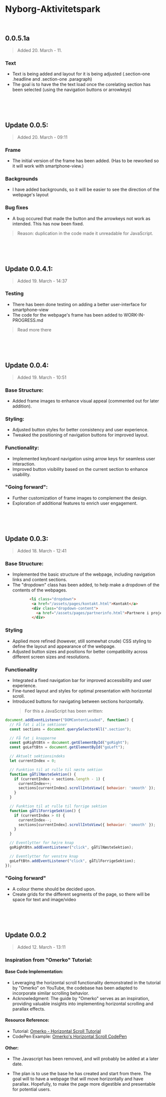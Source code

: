 # Nyborg-Aktivitetspark

<br>

## 0.0.5.1a
> Added 20. March - 11.

### Text
- Text is being added and layout for it is being adjusted (.section-one .headline and .section-one .paragraph)
- The goal is to have the the text load once the corelating section has been selected (using the navigation buttons or arrowkeys)


<br>
<br>
<br>


## Update 0.0.5:
> Added 20. March - 09:11

### Frame
- The initial version of the frame has been added. (Has to be reworked so it will work with smartphone-view.)

### Backgrounds
- I have added backgrounds, so it will be easier to see the direction of the webpage's layout

### Bug fixes
- A bug occured that made the button and the arrowkeys not work as intended. This has now been fixed.
> Reason: duplication in the code made it unreadable for JavaScript.



<br>
<br>
<br>



## Update 0.0.4.1:
> Added 19. March - 14:37

### Testing
- There has been done testing on adding a better user-interface for
  smartphone-view
- The code for the webpage's frame has been added to WORK-IN-PROGRESS.md
>Read more there


<br>
<br>
<br>


## Update 0.0.4:
> Added 19. March - 10:51

### Base Structure:
- Added frame images to enhance visual appeal (commented out for later addition).

### Styling:
- Adjusted button styles for better consistency and user experience.
- Tweaked the positioning of navigation buttons for improved layout.

### Functionality:
- Implemented keyboard navigation using arrow keys for seamless user interaction.
- Improved button visibility based on the current section to enhance usability.

### "Going forward":
- Further customization of frame images to complement the design.
- Exploration of additional features to enrich user engagement.


<br>
<br>
<br>



## Update 0.0.3:
> Added 18. March - 12:41

### Base Structure:
- Implemented the basic structure of the webpage, including navigation links and content sections.
- The "dropdown" class has been added, to help make a dropdown of the contents of the webpages.
  
```html
           <li class="dropdown">
            <a href="/assets/pages/kontakt.html">Kontakt</a>
            <div class="dropdown-content">
              <a href="/assets/pages/partnerinfo.html">Partnere i projektet</a>
            </div>
  ```
        
### Styling
- Applied more refined (however, still somewhat crude) CSS styling to define the layout and appearance of the webpage.
- Adjusted button sizes and positions for better compatibility across different screen sizes and resolutions.

### Functionality
- Integrated a fixed navigation bar for improved accessibility and user experience.
- Fine-tuned layout and styles for optimal presentation with horizontal scroll.
- Introduced buttons for navigating between sections horizontally.
  > For this a JavaScript has been written:
```js
document.addEventListener("DOMContentLoaded", function() {
  // Få fat i alle sektioner
  const sections = document.querySelectorAll(".section");

  // Få fat i knapperne
  const goRightBtn = document.getElementById("goRight");
  const goLeftBtn = document.getElementById("goLeft");

  // Aktuelt sektionsindeks
  let currentIndex = 0;

  // Funktion til at rulle til næste sektion
  function gåTilNæsteSektion() {
    if (currentIndex < sections.length - 1) {
      currentIndex++;
      sections[currentIndex].scrollIntoView({ behavior: 'smooth' });
    }
  }

  // Funktion til at rulle til forrige sektion
  function gåTilForrigeSektion() {
    if (currentIndex > 0) {
      currentIndex--;
      sections[currentIndex].scrollIntoView({ behavior: 'smooth' });
    }
  }

  // Eventlytter for højre knap
  goRightBtn.addEventListener("click", gåTilNæsteSektion);

  // Eventlytter for venstre knap
  goLeftBtn.addEventListener("click", gåTilForrigeSektion);
});

  ```

### "Going forward"
- A colour theme should be decided upon.
- Create grids for the different segments of the page, so there will be space for text and image/video
 

<br>
<br>
<br>

## Update 0.0.2
> Added 12. March - 13:11

### Inspiration from "Omerko" Tutorial:
#### Base Code Implementation:
- Leveraging the horizontal scroll functionality demonstrated in the tutorial by "Omerko" on YouTube, the codebase has been adapted to incorporate similar scrolling behavior.
- Acknowledgment: The guide by "Omerko" serves as an inspiration, providing valuable insights into implementing horizontal scrolling and parallax effects.

#### Resource Reference:
- Tutorial: [Omerko - Horizontal Scroll Tutorial](https://www.youtube.com/watch?v=JgrZOom6jMg)
- CodePen Example: [Omerko's Horizontal Scroll CodePen](https://codepen.io/omerko96/pen/abNPMbb)

#### Other:
- The Javascript has been removed, and will probably be added at a later date. 

- The plan is to use the base he has created and start from there. The goal will to have a webpage that will move horizontally and have parallax. Hopefully, to make the page more 
  digestible and presentable for potential users.
